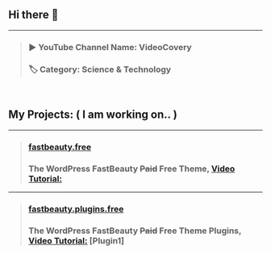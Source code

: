 ## Hi there 👋 
---
> ### ▶️ YouTube Channel Name: VideoCovery 
> 
> ### 🏷️ Category: Science & Technology 
<pre>

</pre>
## My Projects: ( I am working on.. )
---
> ### [fastbeauty.free](https://github.com/VideoCovery/fastbeauty.free)
> ### The WordPress FastBeauty ~~Paid~~ Free Theme, [Video Tutorial:](https://youtube.com/@VideoCovery)
---
> ### [fastbeauty.plugins.free](https://github.com/VideoCovery/fastbeauty.plugins.free)
> ### The WordPress FastBeauty ~~Paid~~ Free Theme Plugins, [Video Tutorial:](https://youtube.com/@VideoCovery) [Plugin1] 

<!--
**VideoCovery/videocovery** is a ✨ _special_ ✨ repository because its `README.md` (this file) appears on your GitHub profile.

Here are some ideas to get you started:

- 🔭 I’m currently working on ...
- 🌱 I’m currently learning ...
- 👯 I’m looking to collaborate on ...
- 🤔 I’m looking for help with ...
- 💬 Ask me about ...
- 📫 How to reach me: ...
- 😄 Pronouns: ...
- ⚡ Fun fact: ...
-->
